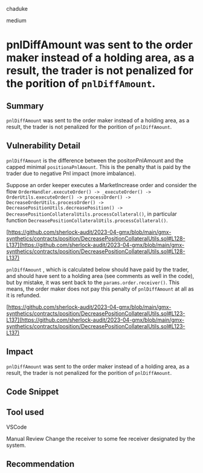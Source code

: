 chaduke

medium

# pnlDiffAmount was sent to the order maker instead of a holding area, as a result, the trader is not penalized for the porition of ``pnlDiffAmount``.

## Summary
``pnlDiffAmount`` was sent to the order maker instead of a holding area, as a result, the trader is not penalized for the porition of ``pnlDiffAmount``. 


## Vulnerability Detail
``pnlDiffAmount`` is the difference between the positonPnlAmount and the capped minimal ``positionaPnlAmount``. This is the penalty that is paid by the trader due to negative Pnl impact (more imbalance). 

Suppose an order keeper executes  a MarketIncrease order and consider the flow ``OrderHandler.executeOrder() -> _executeOrder() -> OrderUtils.executeOrder() -> processOrder() -> DecreaseOrderUtils.processOrder() -> DecreasePositionUtils.decreasePosition() -> DecreasePositionCollateralUtils.processCollateral()``, in particular function   ``DecreasePositionCollateralUtils.processCollateral()``.

[https://github.com/sherlock-audit/2023-04-gmx/blob/main/gmx-synthetics/contracts/position/DecreasePositionCollateralUtils.sol#L128-L137](https://github.com/sherlock-audit/2023-04-gmx/blob/main/gmx-synthetics/contracts/position/DecreasePositionCollateralUtils.sol#L128-L137)

``pnlDiffAmount`` , which is calculated below should have paid by the trader, and should have sent to a holding area (see comments as well in the code), but by mistake, it was sent back to the ``params.order.receiver()``. This means, the order maker does not pay this penalty of ``pnlDiffAmount`` at all as it is refunded. 

[https://github.com/sherlock-audit/2023-04-gmx/blob/main/gmx-synthetics/contracts/position/DecreasePositionCollateralUtils.sol#L123-L137](https://github.com/sherlock-audit/2023-04-gmx/blob/main/gmx-synthetics/contracts/position/DecreasePositionCollateralUtils.sol#L123-L137)

## Impact

``pnlDiffAmount`` was sent to the order maker instead of a holding area, as a result, the trader is not penalized for the porition of ``pnlDiffAmount``.

## Code Snippet

## Tool used
VSCode

Manual Review
Change the receiver to some fee receiver designated by the system. 

## Recommendation
